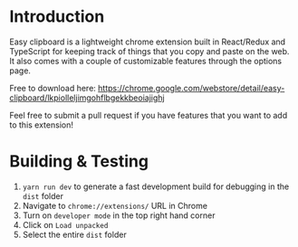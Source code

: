 # Introduction

Easy clipboard is a lightweight chrome extension built in React/Redux and TypeScript for keeping track of things that you copy and paste on the web. It also comes with a couple of customizable features through the options page.

Free to download here: https://chrome.google.com/webstore/detail/easy-clipboard/lkpiolleljimgohflbgekkbeoiajighj

Feel free to submit a pull request if you have features that you want to add to this extension!

# Building & Testing

1. `yarn run dev` to generate a fast development build for debugging in the `dist` folder
2. Navigate to `chrome://extensions/` URL in Chrome
3. Turn on `developer mode` in the top right hand corner
4. Click on `Load unpacked`
5. Select the entire `dist` folder